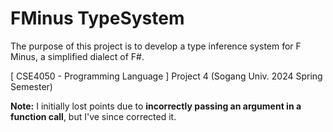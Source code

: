 # FMinus TypeSystem

The purpose of this project is to develop a type inference system for F Minus, a simplified dialect of F#.

[ CSE4050 - Programming Language ] Project 4 (Sogang Univ. 2024 Spring Semester)

**Note:** I initially lost points due to **incorrectly passing an argument in a function call**, but I've since corrected it.
